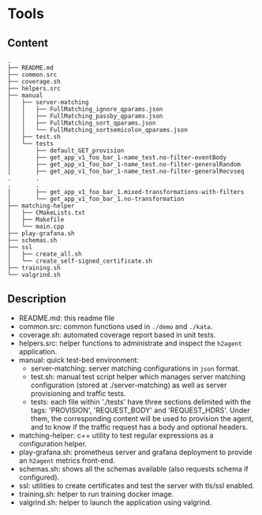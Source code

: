 # Tools

## Content

```
.
├── README.md
├── common.src
├── coverage.sh
├── helpers.src
├── manual
│   ├── server-matching
│   │   ├── FullMatching_ignore_qparams.json
│   │   ├── FullMatching_passby_qparams.json
│   │   ├── FullMatching_sort_qparams.json
│   │   └── FullMatching_sortsemicolon_qparams.json
│   ├── test.sh
│   └── tests
│       ├── default_GET_provision
│       ├── get_app_v1_foo_bar_1-name_test.no-filter-eventBody
│       ├── get_app_v1_foo_bar_1-name_test.no-filter-generalRandom
│       ├── get_app_v1_foo_bar_1-name_test.no-filter-generalRecvseq
.       .
.       .
│       ├── get_app_v1_foo_bar_1.mixed-transformations-with-filters
│       └── get_app_v1_foo_bar_1.no-transformation
├── matching-helper
│   ├── CMakeLists.txt
│   ├── Makefile
│   └── main.cpp
├── play-grafana.sh
├── schemas.sh
├── ssl
│   ├── create_all.sh
│   └── create_self-signed_certificate.sh
├── training.sh
└── valgrind.sh
```

## Description

* README.md: this readme file
* common.src: common functions used in `./demo` and `./kata`.
* coverage.sh: automated coverage report based in unit tests.
* helpers.src: helper functions to administrate and inspect the `h2agent` application.
* manual: quick test-bed environment:
  * server-matching: server matching configurations in `json` format.
  * test.sh: manual test script helper which manages server matching configuration (stored at ./server-matching) as well as server provisioning and traffic tests.
  * tests: each file within './tests' have three sections delimited with the tags: 'PROVISION', 'REQUEST_BODY' and 'REQUEST_HDRS'. Under them, the corresponding content will be used to provision the agent, and to know if the traffic request has a body and optional headers.
* matching-helper: c++ utility to test regular expressions as a configuration helper.
* play-grafana.sh: prometheus server and grafana deployment to provide an `h2agent` metrics front-end.
* schemas.sh: shows all the schemas available (also requests schema if configured).
* ssl: utilities to create certificates and test the server with tls/ssl enabled.
* training.sh: helper to run training docker image.
* valgrind.sh: helper to launch the application using valgrind.
